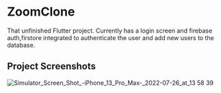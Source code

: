 # ZoomClone

That unfinished Flutter project.
Currently has a login screen and firebase auth,firstore integrated to authenticate the user and add new users to the database.

## Project Screenshots


![Simulator_Screen_Shot_-_iPhone_13_Pro_Max_-_2022-07-26_at_13 58 39](https://user-images.githubusercontent.com/90976669/182966137-466844e3-484d-46ea-87ce-645f723b7253.png)
